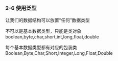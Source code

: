 ### 2-6 使用泛型
让我们的数据结构可以放置“任何”数据类型  

不可以是基本数据类型，只能是类对象  
boolean,byte,char,short,int,long,float,double  

每个基本数据类型都有对应的包装类  
Boolean,Byte,Char,Short,Integer,Long,Float,Double  